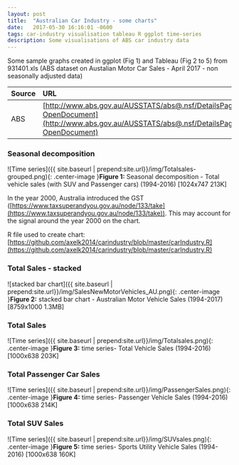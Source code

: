 ```yaml
---
layout: post
title:  "Australian Car Industry - some charts"
date:   2017-05-30 16:16:01 -0600
tags: car-industry visualisation tableau R ggplot time-series
description: Some visualisations of ABS car industry data
---
```


Some sample graphs created in ggplot (Fig 1) and Tableau (Fig 2 to 5) from 931401.xls (ABS dataset on Austalian Motor Car Sales - April 2017 - non seasonally adjusted data)

| Source | URL         | Datetime |
|:-------------|:------------------|:------|
| ABS          | [http://www.abs.gov.au/AUSSTATS/abs@.nsf/DetailsPage/9314.0April%202017?OpenDocument](http://www.abs.gov.au/AUSSTATS/abs@.nsf/DetailsPage/9314.0April%202017?OpenDocument) |  2017-05-24 11:44am  |


### Seasonal decomposition
![Time series]({{ site.baseurl | prepend:site.url}}/img/Totalsales-grouped.png){: .center-image }<b>Figure 1:</b> Seasonal decomposition - Total vehicle sales (with SUV and Passenger cars) (1994-2016)  [1024x747 213K]

In the year 2000, Australia introduced the GST ([https://www.taxsuperandyou.gov.au/node/133/take](https://www.taxsuperandyou.gov.au/node/133/take)). This may account for the signal around the year 2000 on the chart.

R file used to create chart: [https://github.com/axelk2014/carindustry/blob/master/carIndustry.R](https://github.com/axelk2014/carindustry/blob/master/carIndustry.R)

### Total Sales - stacked
![stacked bar chart]({{ site.baseurl | prepend:site.url}}/img/SalesNewMotorVehicles_AU.png){: .center-image }<b>Figure 2:</b> stacked bar chart - Australian Motor Vehicle Sales (1994-2017)   [8759x1000 1.3MB]

### Total Sales
![Time series]({{ site.baseurl | prepend:site.url}}/img/Totalsales.png){: .center-image }<b>Figure 3:</b> time series- Total Vehicle Sales (1994-2016)   [1000x638 203K]

### Total Passenger Car Sales
![Time series]({{ site.baseurl | prepend:site.url}}/img/PassengerSales.png){: .center-image }<b>Figure 4:</b> time series- Passenger Vehicle Sales (1994-2016)   [1000x638 214K]

### Total SUV Sales
![Time series]({{ site.baseurl | prepend:site.url}}/img/SUVsales.png){: .center-image }<b>Figure 5:</b> time series- Sports Utility Vehicle Sales (1994-2016)  [1000x638 160K]

